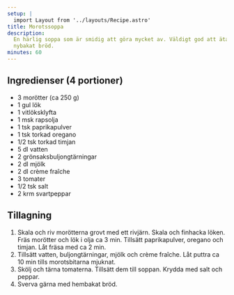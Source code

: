 ```yaml
---
setup: |
  import Layout from '../layouts/Recipe.astro'
title: Morotssoppa
description:
  En härlig soppa som är smidig att göra mycket av. Väldigt god att äta med
  nybakat bröd.
minutes: 60
---
```


## Ingredienser (4 portioner)

- 3 morötter (ca 250 g)
- 1 gul lök
- 1 vitlöksklyfta
- 1 msk rapsolja
- 1 tsk paprikapulver
- 1 tsk torkad oregano
- 1/2 tsk torkad timjan
- 5 dl vatten
- 2 grönsaksbuljongtärningar
- 2 dl mjölk
- 2 dl crème fraîche
- 3 tomater
- 1/2 tsk salt
- 2 krm svartpeppar

## Tillagning

1. Skala och riv morötterna grovt med ett rivjärn. Skala och finhacka löken.
   Fräs morötter och lök i olja ca 3 min. Tillsätt paprikapulver, oregano och
   timjan. Låt fräsa med ca 2 min.
1. Tillsätt vatten, buljongtärningar, mjölk och crème fraîche. Låt puttra ca 10
   min tills morotsbitarna mjuknat.
1. Skölj och tärna tomaterna. Tillsätt dem till soppan. Krydda med salt och
   peppar.
1. Sverva gärna med hembakat bröd.
